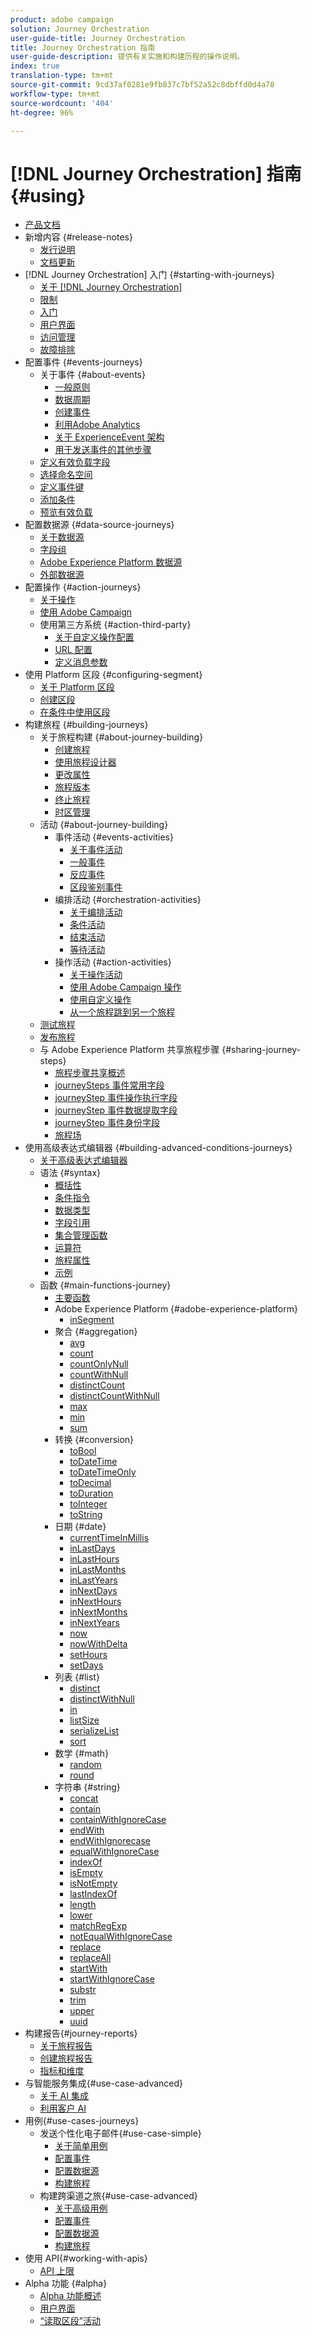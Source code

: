 ```yaml
---
product: adobe campaign
solution: Journey Orchestration
user-guide-title: Journey Orchestration
title: Journey Orchestration 指南
user-guide-description: 提供有关实施和构建历程的操作说明。
index: true
translation-type: tm+mt
source-git-commit: 9cd37af0281e9fb837c7bf52a52c8dbffd0d4a78
workflow-type: tm+mt
source-wordcount: '404'
ht-degree: 96%

---
```



# [!DNL Journey Orchestration] 指南 {#using}

+ [产品文档](journey-orchestration-home.md)
+ 新增内容 {#release-notes}
   + [发行说明](using/release-notes/release-notes.md)
   + [文档更新](using/release-notes/documentation-updates.md)
+ [!DNL Journey Orchestration] 入门 {#starting-with-journeys}
   + [关于 [!DNL Journey Orchestration]](using/about/about-journey-orchestration.md)
   + [限制](using/about/limitations.md)
   + [入门](using/about/get-started.md)
   + [用户界面](using/about/user-interface.md)
   + [访问管理](using/about/access-management.md)
   + [故障排除](using/about/troubleshooting.md)
+ 配置事件 {#events-journeys}
   + 关于事件 {#about-events}
      + [一般原则](using/event/about-events.md)
      + [数据周期](using/event/about-data-cycle.md)
      + [创建事件](using/event/about-creating.md)
      + [利用Adobe Analytics](using/event/about-analytics.md)
      + [关于 ExperienceEvent 架构](using/event/experience-event-schema.md)
      + [用于发送事件的其他步骤](using/event/additional-steps-to-send-events-to-journey-orchestration.md)
   + [定义有效负载字段](using/event/defining-the-payload-fields.md)
   + [选择命名空间](using/event/selecting-the-namespace.md)
   + [定义事件键](using/event/defining-the-event-key.md)
   + [添加条件](using/event/adding-a-condition.md)
   + [预览有效负载](using/event/previewing-the-payload.md)
+ 配置数据源 {#data-source-journeys}
   + [关于数据源](using/datasource/about-data-sources.md)
   + [字段组](using/datasource/field-groups.md)
   + [Adobe Experience Platform 数据源](using/datasource/adobe-experience-platform-data-source.md)
   + [外部数据源](using/datasource/external-data-sources.md)
+ 配置操作 {#action-journeys}
   + [关于操作](using/action/action.md)
   + [使用 Adobe Campaign](using/action/working-with-adobe-campaign.md)
   + 使用第三方系统 {#action-third-party}
      + [关于自定义操作配置](using/action/about-custom-action-configuration.md)
      + [URL 配置](using/action/url-configuration.md)
      + [定义消息参数](using/action/defining-the-message-parameters.md)
+ 使用 Platform 区段 {#configuring-segment}
   + [关于 Platform 区段](using/segment/about-segments.md)
   + [创建区段](using/segment/creating-a-segment.md)
   + [在条件中使用区段](using/segment/using-a-segment.md)
+ 构建旅程 {#building-journeys}
   + 关于旅程构建 {#about-journey-building}
      + [创建旅程](using/building-journeys/journey.md)
      + [使用旅程设计器](using/building-journeys/using-the-journey-designer.md)
      + [更改属性](using/building-journeys/changing-properties.md)
      + [旅程版本](using/building-journeys/journey-versions.md)
      + [终止旅程](using/building-journeys/terminating-a-journey.md)
      + [时区管理](using/building-journeys/timezone-management.md)
   + 活动 {#about-journey-building}
      + 事件活动 {#events-activities}
         + [关于事件活动](using/building-journeys/event-activities.md)
         + [一般事件](using/building-journeys/general-events.md)
         + [反应事件](using/building-journeys/reaction-events.md)
         + [区段鉴别事件](using/building-journeys/segment-qualification-events.md)
      + 编排活动 {#orchestration-activities}
         + [关于编排活动](using/building-journeys/about-orchestration-activities.md)
         + [条件活动](using/building-journeys/condition-activity.md)
         + [结束活动](using/building-journeys/end-activity.md)
         + [等待活动](using/building-journeys/wait-activity.md)
      + 操作活动 {#action-activities}
         + [关于操作活动](using/building-journeys/about-action-activities.md)
         + [使用 Adobe Campaign 操作](using/building-journeys/using-adobe-campaign-actions.md)
         + [使用自定义操作](using/building-journeys/using-custom-actions.md)
         + [从一个旅程跳到另一个旅程](using/building-journeys/jump.md)
   + [测试旅程](using/building-journeys/testing-the-journey.md)
   + [发布旅程](using/building-journeys/publishing-the-journey.md)
   + 与 Adobe Experience Platform 共享旅程步骤 {#sharing-journey-steps}
      + [旅程步骤共享概述](using/building-journeys/sharing-overview.md)
      + [journeySteps 事件常用字段](using/building-journeys/sharing-common-fields.md)
      + [journeyStep 事件操作执行字段](using/building-journeys/sharing-execution-fields.md)
      + [journeyStep 事件数据提取字段](using/building-journeys/sharing-fetch-fields.md)
      + [journeyStep 事件身份字段](using/building-journeys/sharing-identity-fields.md)
      + [旅程场](using/building-journeys/sharing-journey-fields.md)
+ 使用高级表达式编辑器 {#building-advanced-conditions-journeys}
   + [关于高级表达式编辑器](using/expression/expressionadvanced.md)
   + 语法 {#syntax}
      + [概括性](using/expression/generalities.md)
      + [条件指令](using/expression/conditional-instruction.md)
      + [数据类型](using/expression/data-types.md)
      + [字段引用](using/expression/field-references.md)
      + [集合管理函数](using/expression/collection-management-functions.md)
      + [运算符](using/expression/operators.md)
      + [旅程属性](using/expression/journey-properties.md)
      + [示例](using/expression/advanced-editor-use-cases.md)
   + 函数 {#main-functions-journey}
      + [主要函数](using/expression/functions.md)
      + Adobe Experience Platform {#adobe-experience-platform}
         + [inSegment](using/functions/functioninsegment.md)
      + 聚合 {#aggregation}
         + [avg](using/functions/functionavg.md)
         + [count](using/functions/functioncount.md)
         + [countOnlyNull](using/functions/functioncountonlynull.md)
         + [countWithNull](using/functions/functioncountwithnull.md)
         + [distinctCount](using/functions/functiondistinctcount.md)
         + [distinctCountWithNull](using/functions/functiondistinctcountwithnull.md)
         + [max](using/functions/functionmax.md)
         + [min](using/functions/functionmin.md)
         + [sum](using/functions/functionsum.md)
      + 转换 {#conversion}
         + [toBool](using/functions/functiontobool.md)
         + [toDateTime](using/functions/functiontodatetime.md)
         + [toDateTimeOnly](using/functions/functiontodatetimeonly.md)
         + [toDecimal](using/functions/functiontodecimal.md)
         + [toDuration](using/functions/functiontoduration.md)
         + [toInteger](using/functions/functiontointeger.md)
         + [toString](using/functions/functiontostring.md)
      + 日期 {#date}
         + [currentTime&#x200B;InMillis](using/functions/functioncurrenttimeinmillis.md)
         + [inLastDays](using/functions/functioninlastdays.md)
         + [inLastHours](using/functions/functioninlasthours.md)
         + [inLastMonths](using/functions/functioninlastmonths.md)
         + [inLastYears](using/functions/functioninlastyears.md)
         + [inNextDays](using/functions/functioninnextdays.md)
         + [inNextHours](using/functions/functioninnexthours.md)
         + [inNextMonths](using/functions/functioninnextmonths.md)
         + [inNextYears](using/functions/functioninnextyears.md)
         + [now](using/functions/functionnow.md)
         + [nowWithDelta](using/functions/functionnowwithdelta.md)
         + [setHours](using/functions/functionsethours.md)
         + [setDays](using/functions/functionsetdays.md)
      + 列表 {#list}
         + [distinct](using/functions/functiondistinct.md)
         + [distinctWithNull](using/functions/functiondistinctwithnull.md)
         + [in](using/functions/functionin.md)
         + [listSize](using/functions/functionlistsize.md)
         + [serializeList](using/functions/functionserializelist.md)
         + [sort](using/functions/functionsort.md)
      + 数学 {#math}
         + [random](using/functions/functionrandom.md)
         + [round](using/functions/functionround.md)
      + 字符串 {#string}
         + [concat](using/functions/functionconcat.md)
         + [contain](using/functions/functioncontain.md)
         + [containWithIgnoreCase](using/functions/functioncontainwithignorecase.md)
         + [endWith](using/functions/functionendwith.md)
         + [endWithIgnorecase](using/functions/functionendwithignorecase.md)
         + [equalWithIgnoreCase](using/functions/functionequalignorecase.md)
         + [indexOf](using/functions/functionindexof.md)
         + [isEmpty](using/functions/functionisempty.md)
         + [isNotEmpty](using/functions/functionisnotempty.md)
         + [lastIndexOf](using/functions/functionlastindexof.md)
         + [length](using/functions/functionlength.md)
         + [lower](using/functions/functionlower.md)
         + [matchRegExp](using/functions/functionmatchregexp.md)
         + [notEqualWithIgnoreCase](using/functions/functionnotequalignorecase.md)
         + [replace](using/functions/functionreplace.md)
         + [replaceAll](using/functions/functionreplaceall.md)
         + [startWith](using/functions/functionstartwith.md)
         + [startWithIgnoreCase](using/functions/functionstartwithignorecase.md)
         + [substr](using/functions/functionsubstr.md)
         + [trim](using/functions/functiontrim.md)
         + [upper](using/functions/functionupper.md)
         + [uuid](using/functions/functionuuid.md)
+ 构建报告{#journey-reports}
   + [关于旅程报告](using/reporting/about-journey-reports.md)
   + [创建旅程报告](using/reporting/creating-your-journey-reports.md)
   + [指标和维度](using/reporting/metrics-and-dimensions.md)
+ 与智能服务集成{#use-case-advanced}
   + [关于 AI 集成](using/ai-services/ai-services-overview.md)
   + [利用客户 AI](using/ai-services/leveraging-customer-ai.md)
+ 用例{#use-cases-journeys}
   + 发送个性化电子邮件{#use-case-simple}
      + [关于简单用例](using/usecase/about-the-simple-use-case.md)
      + [配置事件](using/usecase/configuring-the-event.md)
      + [配置数据源](using/usecase/configuring-the-data-source.md)
      + [构建旅程](using/usecase/simple-uc-building-the-journey.md)
   + 构建跨渠道之旅{#use-case-advanced}
      + [关于高级用例](using/usecase/about-the-advanced-use-case.md)
      + [配置事件](using/usecase/configuring-the-events.md)
      + [配置数据源](using/usecase/configuring-the-data-sources.md)
      + [构建旅程](using/usecase/building-the-journey.md)
+ 使用 API{#working-with-apis}
   + [API 上限](using/api/capping.md)
+ Alpha 功能 {#alpha}
   + [Alpha 功能概述](using/alpha/alpha-overview.md)
   + [用户界面](using/alpha/alpha-interface.md)
   + [“读取区段”活动](using/alpha/alpha-segment-trigger.md)

